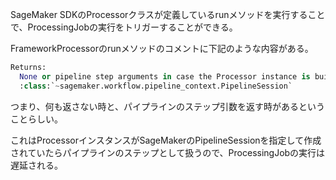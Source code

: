 SageMaker SDKのProcessorクラスが定義しているrunメソッドを実行することで、ProcessingJobの実行をトリガーすることができる。

FrameworkProcessorのrunメソッドのコメントに下記のような内容がある。

```python
Returns:
  None or pipeline step arguments in case the Processor instance is built with
  :class:`~sagemaker.workflow.pipeline_context.PipelineSession`
```

つまり、何も返さない時と、パイプラインのステップ引数を返す時があるということらしい。

これはProcessorインスタンスがSageMakerのPipelineSessionを指定して作成されていたらパイプラインのステップとして扱うので、ProcessingJobの実行は遅延される。